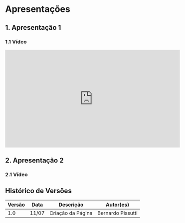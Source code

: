 # Apresentações

## 1. Apresentação 1

### 1.1 Vídeo
<iframe width="560" height="315" src="https://www.youtube.com/embed/gkZLPzIOOUM" title="YouTube video player" 
frameborder="0" allow="accelerometer; autoplay; clipboard-write; encrypted-media; gyroscope; picture-in-picture" 
allowfullscreen></iframe>

## 2. Apresentação 2

### 2.1 Vídeo

## Histórico de Versões
| Versão | Data  | Descrição         | Autor(es)         |
| ------ |-------| ----------------- |-------------------|
| 1.0    | 11/07 | Criação da Página | Bernardo Pissutti |
